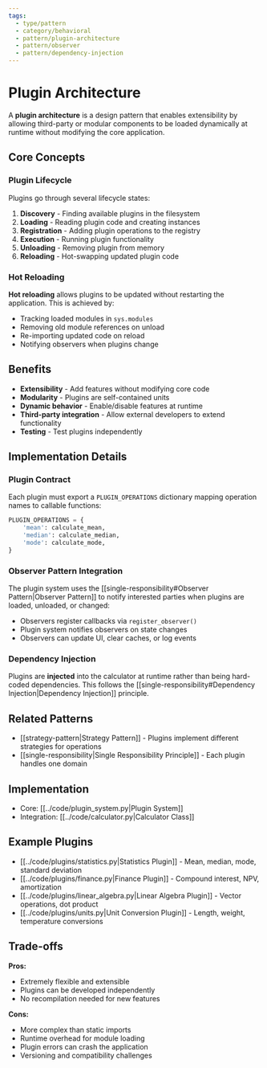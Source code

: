 ```yaml
---
tags:
  - type/pattern
  - category/behavioral
  - pattern/plugin-architecture
  - pattern/observer
  - pattern/dependency-injection
---
```


# Plugin Architecture

A **plugin architecture** is a design pattern that enables extensibility by allowing third-party or modular components to be loaded dynamically at runtime without modifying the core application.

## Core Concepts

### Plugin Lifecycle

Plugins go through several lifecycle states:

1. **Discovery** - Finding available plugins in the filesystem
2. **Loading** - Reading plugin code and creating instances
3. **Registration** - Adding plugin operations to the registry
4. **Execution** - Running plugin functionality
5. **Unloading** - Removing plugin from memory
6. **Reloading** - Hot-swapping updated plugin code

### Hot Reloading

**Hot reloading** allows plugins to be updated without restarting the application. This is achieved by:

- Tracking loaded modules in `sys.modules`
- Removing old module references on unload
- Re-importing updated code on reload
- Notifying observers when plugins change

## Benefits

- **Extensibility** - Add features without modifying core code
- **Modularity** - Plugins are self-contained units
- **Dynamic behavior** - Enable/disable features at runtime
- **Third-party integration** - Allow external developers to extend functionality
- **Testing** - Test plugins independently

## Implementation Details

### Plugin Contract

Each plugin must export a `PLUGIN_OPERATIONS` dictionary mapping operation names to callable functions:

```python
PLUGIN_OPERATIONS = {
    'mean': calculate_mean,
    'median': calculate_median,
    'mode': calculate_mode,
}
```

### Observer Pattern Integration

The plugin system uses the [[single-responsibility#Observer Pattern|Observer Pattern]] to notify interested parties when plugins are loaded, unloaded, or changed:

- Observers register callbacks via `register_observer()`
- Plugin system notifies observers on state changes
- Observers can update UI, clear caches, or log events

### Dependency Injection

Plugins are **injected** into the calculator at runtime rather than being hard-coded dependencies. This follows the [[single-responsibility#Dependency Injection|Dependency Injection]] principle.

## Related Patterns

- [[strategy-pattern|Strategy Pattern]] - Plugins implement different strategies for operations
- [[single-responsibility|Single Responsibility Principle]] - Each plugin handles one domain

## Implementation

- Core: [[../code/plugin_system.py|Plugin System]]
- Integration: [[../code/calculator.py|Calculator Class]]

## Example Plugins

- [[../code/plugins/statistics.py|Statistics Plugin]] - Mean, median, mode, standard deviation
- [[../code/plugins/finance.py|Finance Plugin]] - Compound interest, NPV, amortization
- [[../code/plugins/linear_algebra.py|Linear Algebra Plugin]] - Vector operations, dot product
- [[../code/plugins/units.py|Unit Conversion Plugin]] - Length, weight, temperature conversions

## Trade-offs

**Pros:**

- Extremely flexible and extensible
- Plugins can be developed independently
- No recompilation needed for new features

**Cons:**

- More complex than static imports
- Runtime overhead for module loading
- Plugin errors can crash the application
- Versioning and compatibility challenges
